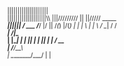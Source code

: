  ||||||||||||||||||||\
|||||||||||||||||||\\\\
|||/////////        \||
||/////   _____   ___\
||||||   / ___   /___/
|/   ||   /_(_) |/(_)
 | |  |          \  |
 |                \ /
 \__|   /      /___\
   |   /|\________\
   |    |\________|
   |    |      ||
   |    |  ____||___
   |    | /   __    \
   |    \/___/__\    \
   |   \________/\___/
   |            |
